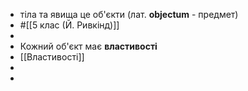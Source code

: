 - тіла та явища це об'єкти (лат. **objectum** - предмет)
- #[[5  клас (Й. Ривкінд)]]
-
- Кожний об'єкт має **властивості**
- [[Властивості]]
-
-